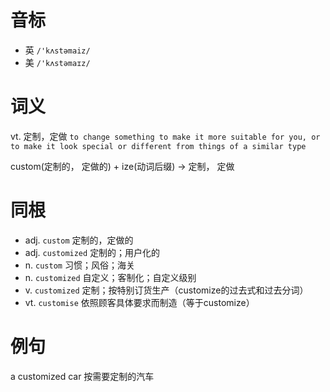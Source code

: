 # 音标

- 英 `/'kʌstəmaiz/`
- 美 `/'kʌstəmaɪz/`

# 词义

vt. 定制，定做
`to change something to make it more suitable for you, or to make it look special or different from things of a similar type`



custom(定制的， 定做的) + ize(动词后缀) → 定制， 定做

# 同根

- adj. `custom` 定制的，定做的
- adj. `customized` 定制的；用户化的
- n. `custom` 习惯；风俗；海关
- n. `customized` 自定义；客制化；自定义级别
- v. `customized` 定制；按特别订货生产（customize的过去式和过去分词）
- vt. `customise` 依照顾客具体要求而制造（等于customize）

# 例句

a customized car
按需要定制的汽车


